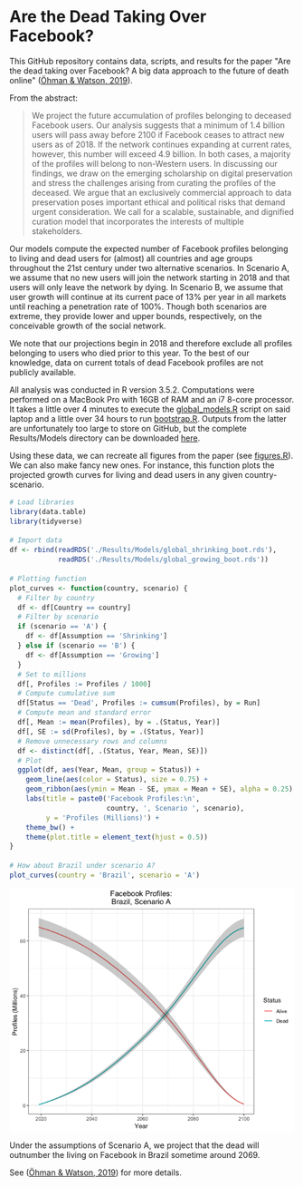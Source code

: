 Are the Dead Taking Over Facebook?
================

This GitHub repository contains data, scripts, and results for the paper "Are the dead taking over Facebook? A big data approach to the future of death online" ([Öhman & Watson, 2019](https://journals.sagepub.com/doi/10.1177/2053951719842540)).

From the abstract:

> We project the future accumulation of profiles belonging to deceased Facebook users. Our analysis suggests that a minimum of 1.4 billion users will pass away before 2100 if Facebook ceases to attract new users as of 2018. If the network continues expanding at current rates, however, this number will exceed 4.9 billion. In both cases, a majority of the profiles will belong to non-Western users. In discussing our findings, we draw on the emerging scholarship on digital preservation and stress the challenges arising from curating the profiles of the deceased. We argue that an exclusively commercial approach to data preservation poses important ethical and political risks that demand urgent consideration. We call for a scalable, sustainable, and dignified curation model that incorporates the interests of multiple stakeholders.

Our models compute the expected number of Facebook profiles belonging to living and dead users for (almost) all countries and age groups throughout the 21st century under two alternative scenarios. In Scenario A, we assume that no new users will join the network starting in 2018 and that users will only leave the network by dying. In Scenario B, we assume that user growth will continue at its current pace of 13% per year in all markets until reaching a penetration rate of 100%. Though both scenarios are extreme, they provide lower and upper bounds, respectively, on the conceivable growth of the social network.

We note that our projections begin in 2018 and therefore exclude all profiles belonging to users who died prior to this year. To the best of our knowledge, data on current totals of dead Facebook profiles are not publicly available.

All analysis was conducted in R version 3.5.2. Computations were performed on a MacBook Pro with 16GB of RAM and an i7 8-core processor. It takes a little over 4 minutes to execute the [global\_models.R](https://github.com/dswatson/Deaths_on_FB/blob/master/Scripts/global_models.R) script on said laptop and a little over 34 hours to run [bootstrap.R](https://github.com/dswatson/Deaths_on_FB/blob/master/Scripts/bootstrap.R). Outputs from the latter are unfortunately too large to store on GitHub, but the complete Results/Models directory can be downloaded [here](https://drive.google.com/open?id=17mDhIJbiOX8pgaj2Dy7cXABBLkgeAPzB).

Using these data, we can recreate all figures from the paper (see [figures.R](https://github.com/dswatson/Deaths_on_FB/blob/master/Scripts/figures.R)). We can also make fancy new ones. For instance, this function plots the projected growth curves for living and dead users in any given country-scenario.

``` r
# Load libraries
library(data.table)
library(tidyverse)

# Import data
df <- rbind(readRDS('./Results/Models/global_shrinking_boot.rds'),
            readRDS('./Results/Models/global_growing_boot.rds'))

# Plotting function
plot_curves <- function(country, scenario) {
  # Filter by country
  df <- df[Country == country]
  # Filter by scenario
  if (scenario == 'A') {
    df <- df[Assumption == 'Shrinking']
  } else if (scenario == 'B') {
    df <- df[Assumption == 'Growing']
  }
  # Set to millions
  df[, Profiles := Profiles / 1000]
  # Compute cumulative sum
  df[Status == 'Dead', Profiles := cumsum(Profiles), by = Run]
  # Compute mean and standard error
  df[, Mean := mean(Profiles), by = .(Status, Year)]
  df[, SE := sd(Profiles), by = .(Status, Year)]
  # Remove unnecessary rows and columns
  df <- distinct(df[, .(Status, Year, Mean, SE)])
  # Plot
  ggplot(df, aes(Year, Mean, group = Status)) + 
    geom_line(aes(color = Status), size = 0.75) + 
    geom_ribbon(aes(ymin = Mean - SE, ymax = Mean + SE), alpha = 0.25) + 
    labs(title = paste0('Facebook Profiles:\n', 
                        country, ', Scenario ', scenario),
         y = 'Profiles (Millions)') + 
    theme_bw() + 
    theme(plot.title = element_text(hjust = 0.5))
}

# How about Brazil under scenario A?
plot_curves(country = 'Brazil', scenario = 'A')
```

<p align='center'>
<img src="README_files/figure-markdown_github/curves-1.png" style="display: block; margin: auto;" />
</p>

Under the assumptions of Scenario A, we project that the dead will outnumber the living on Facebook in Brazil sometime around 2069.

See ([Öhman & Watson, 2019](https://journals.sagepub.com/doi/10.1177/2053951719842540)) for more details.
